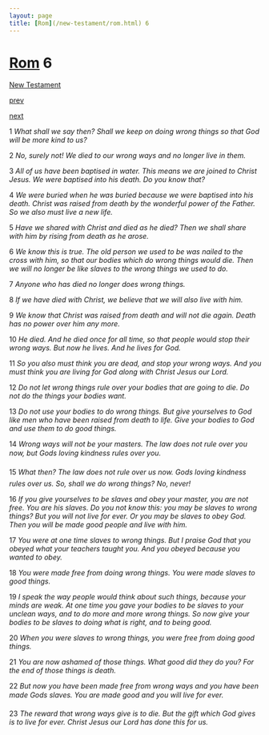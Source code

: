 ```yaml
---
layout: page
title: [Rom](/new-testament/rom.html) 6
---
```


# [Rom](/new-testament/rom.html) 6

[New Testament](/new-testament.html)


[prev](/new-testament/rom/rom-5.html)


[next](/new-testament/rom/rom-7.html)

1 _What shall we say then? Shall we keep on doing wrong things so that God will be more kind to us?_

2 _No, surely not! We died to our wrong ways and no longer live in them._

3 _All of us have been baptised in water. This means we are joined to Christ Jesus. We were baptised into his death. Do you know that?_

4 _We were buried when he was buried because we were baptised into his death. Christ was raised from death by the wonderful power of the Father. So we also must live a new life._

5 _Have we shared with Christ and died as he died? Then we shall share with him by rising from death as he arose._

6 _We know this is true. The old person we used to be was nailed to the cross with him, so that our bodies which do wrong things would die. Then we will no longer be like slaves to the wrong things we used to do._

7 _Anyone who has died no longer does wrong things._

8 _If we have died with Christ, we believe that we will also live with him._

9 _We know that Christ was raised from death and will not die again. Death has no power over him any more._

10 _He died. And he died once for all time, so that people would stop their wrong ways. But now he lives. And he lives for God._

11 _So you also must think you are dead, and stop your wrong ways. And you must think you are living for God along with Christ Jesus our Lord._

12 _Do not let wrong things rule over your bodies that are going to die. Do not do the things your bodies want._

13 _Do not use your bodies to do wrong things. But give yourselves to God like men who have been raised from death to life. Give your bodies to God and use them to do good things._

14 _Wrong ways will not be your masters. The law does not rule over you now, but Gods loving kindness rules over you._

15 _What then? The law does not rule over us now. Gods loving kindness rules over us. So,  shall we do wrong things? No, never!_

16 _If you give yourselves to be slaves and obey your master, you are not free. You are his slaves. Do you not know this: you may be slaves to wrong things? But you will not live for ever. Or you may be slaves to obey God. Then you will be made good people and live with him._

17 _You were at one time slaves to wrong things. But I praise God that you obeyed what your teachers taught you. And you obeyed because you wanted to obey._

18 _You were made free from doing wrong things. You were made slaves to good things._

19 _I speak the way people would think about such things, because your minds are weak. At one time you gave your bodies to be slaves to your unclean ways, and to do more and more wrong things. So now give your bodies to be slaves to doing what is right, and to being good._

20 _When you were slaves to wrong things, you were free from doing good things._

21 _You are now ashamed of those things. What good did they do you? For the end of those things is death._

22 _But now you have been made free from wrong ways and you have been made Gods slaves. You are made good and you will live for ever._

23 _The reward that wrong ways give is to die. But the gift which God gives is to live for ever.  Christ Jesus our Lord has done this for us._

